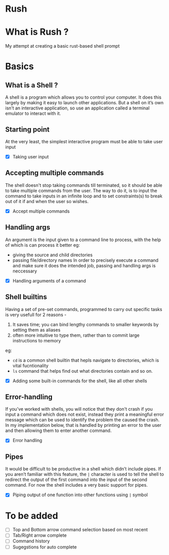 # Rush

# What is Rush ?
My attempt at creating a basic rust-based shell prompt

# Basics

## What is a Shell ?
A shell is a program which allows you to control your computer. It does this largely by making it easy to launch 
other applications. But a shell on it’s own isn’t an interactive application, so use an application called a
terminal emulator to interact with it.

## Starting point
At the very least, the simplest interactive program must be able to take user input

- [x] Taking user input

## Accepting multiple commands
The shell doesn't stop taking commands till terminated, so it should be able to take multiple commands from the user. The way to do it, is to input the command to take inputs in an infinite loop and to set constraints(s) to break out of it if and when the user so wishes.

- [x] Accept multiple commands

## Handling args
An argument is the input given to a command line to process, with the help of which is can process it better
eg:
- giving the source and child directories
- passing file/directory names
In order to precisely execute a command and make sure it does the intended job, passing and handling args is neccessary

- [x] Handling arguments of a command

## Shell builtins
Having a set of pre-set commands, programmed to carry out specific tasks is very usefull for 2 reasons -
<ol>
    <li>It saves time; you can bind lengthy commands to smaller keywords by setting them as aliases</li>
    <li>often more intuitive to type them, rather than to commit large instructions to memory</li>
</ol>

eg:
- `` cd `` is a common shell builtin that hepls navigate to directories, which is vital fucntionality 
- `` ls `` command that helps find out what directories contain and so on.

- [x] Adding some built-in commands for the shell, like all other shells

## Error-handling
If you’ve worked with shells, you will notice that they don't crash if you input a command which does not exist, instead they print a meaningful error message which can be used to identify the problem the caused the crash. In my implementation below, that is handled by printing an error to the user and then allowing them to enter another command.

- [x] Error handling

## Pipes
It would be difficult to be productive in a shell which didn’t include pipes. If you aren’t familiar with this feature, the 
``
|
`` character is used to tell the shell to redirect the output of the first command into the input of the second command. 
For now the shell includes a very basic support for pipes.

- [x] Piping output of one function into other functions using `` | `` symbol

# To be added

- [ ] Top and Bottom arrow command selection based on most recent
- [ ] Tab/Right arrow complete
- [ ] Command history
- [ ] Sugegstions for auto complete